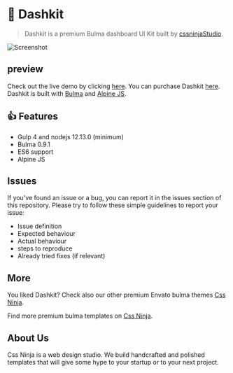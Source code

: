 # 👋 Dashkit
> Dashkit is a premium Bulma dashboard UI Kit built by [cssninjaStudio](https://cssninja.io).

![Screenshot](https://media.cssninja.io/products/dashkit/product.png "Dashkit")

## preview

Check out the live demo by clicking [here](https://dashkit.cssninja.io). 
You can purchase Dashkit [here](https://cssninja.io/product/dashkit). 
Dashkit is built with [Bulma](https://bulma.io) and [Alpine JS](https://github.com/alpinejs/alpine).

## 👍 Features

* Gulp 4 and nodejs 12.13.0 (minimum)
* Bulma 0.9.1
* ES6 support
* Alpine JS

## Issues

If you've found an issue or a bug, you can report it in the issues section of this repository. Please try to follow these simple guidelines to report your issue:

* Issue definition
* Expected behaviour
* Actual behaviour
* steps to reproduce
* Already tried fixes (if relevant)

## More

You liked Dashkit? Check also our other premium Envato bulma themes [Css Ninja](https://cssninja.io/themes).

Find more premium bulma templates on [Css Ninja](https://cssninja.io/category/all).

## About Us

Css Ninja is a web design studio. We build handcrafted and polished templates that will give some hype to your startup or to your next project.
